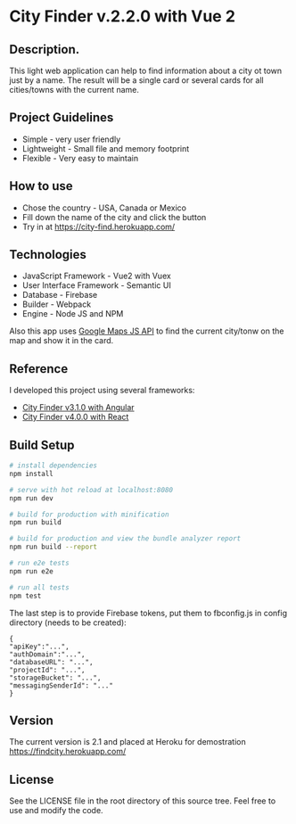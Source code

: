 # City Finder v.2.2.0 with Vue 2

## Description.
This light web application can help to find information about a city ot town just by a name. The result will be a single card or several cards for all cities/towns with the current name.

## Project Guidelines
- Simple - very user friendly
- Lightweight - Small file and memory footprint
- Flexible - Very easy to maintain

## How to use
* Chose the country - USA, Canada or Mexico
* Fill down the name of the city and click the button
* Try in at https://city-find.herokuapp.com/

## Technologies
* JavaScript Framework - Vue2 with Vuex
* User Interface Framework - Semantic UI
* Database - Firebase
* Builder - Webpack
* Engine - Node JS and NPM 

Also this app uses [Google Maps JS API](https://developers.google.com/maps/documentation/javascript/) to find the current city/tonw on the map and show it in the card.
## Reference

I developed this project using several frameworks:
* [City Finder v3.1.0 with Angular](https://github.com/eriixon/city-finder-angular)
* [City Finder v4.0.0 with React](https://github.com/eriixon/city-finder-react)

## Build Setup

``` bash
# install dependencies
npm install

# serve with hot reload at localhost:8080
npm run dev

# build for production with minification
npm run build

# build for production and view the bundle analyzer report
npm run build --report

# run e2e tests
npm run e2e

# run all tests
npm test
```

The last step is to provide Firebase tokens, put them to fbconfig.js in config directory (needs to be created):
```
{
"apiKey":"...", 
"authDomain":"...",
"databaseURL": "...",
"projectId": "...",
"storageBucket": "...",
"messagingSenderId": "..."
}
```

## Version
The current version is 2.1 and placed at Heroku for demostration https://findcity.herokuapp.com/

## License
See the LICENSE file in the root directory of this source tree. Feel free to use and modify the code.
